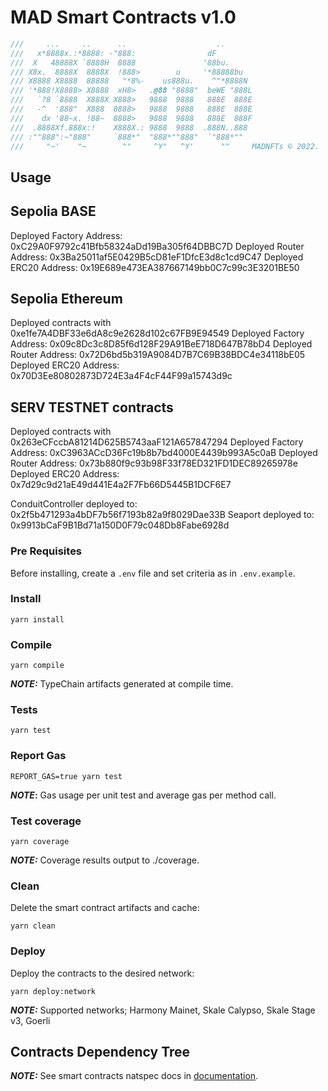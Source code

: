 # MAD Smart Contracts v1.0

```ts
///     ...     ..      ..                    ..
///   x*8888x.:*8888: -"888:                dF
///  X   48888X `8888H  8888               '88bu.
/// X8x.  8888X  8888X  !888>        u     '*88888bu
/// X8888 X8888  88888   "*8%-    us888u.    ^"*8888N
/// '*888!X8888> X8888  xH8>   .@88 "8888"  beWE "888L
///   `?8 `8888  X888X X888>   9888  9888   888E  888E
///   -^  '888"  X888  8888>   9888  9888   888E  888E
///    dx '88~x. !88~  8888>   9888  9888   888E  888F
///  .8888Xf.888x:!    X888X.: 9888  9888  .888N..888
/// :""888":~"888"     `888*"  "888*""888"  `"888*""
///     "~'    "~        ""     ^Y"   ^Y'      ""     MADNFTs © 2022.
```

## Usage

## Sepolia BASE
Deployed Factory Address: 0xC29A0F9792c41Bfb58324aDd19Ba305f64DBBC7D
Deployed Router Address: 0x3Ba25011af5E0429B5cD81eF1DfcE3d8c1cd9C47
Deployed ERC20 Address: 0x19E689e473EA387667149bb0C7c99c3E3201BE50

## Sepolia Ethereum

Deployed contracts with 0xe1fe7A4DBF33e6dA8c9e2628d102c67FB9E94549
Deployed Factory Address: 0x09c8Dc3c8D85f6d128F29A91BeE718D647B78bD4
Deployed Router Address: 0x72D6bd5b319A9084D7B7C69B38BDC4e34118bE05
Deployed ERC20 Address: 0x70D3Ee80802873D724E3a4F4cF44F99a15743d9c

## SERV TESTNET contracts
Deployed contracts with 0x263eCFccbA81214D625B5743aaF121A657847294
Deployed Factory Address: 0xC3963ACcD36Fc19b8b7bd4000E4439b993A5c0aB
Deployed Router Address: 0x73b880f9c93b98F33f78ED321FD1DEC89265978e
Deployed ERC20 Address: 0x7d29c9d21aE49d441E4a2F7Fb66D5445B1DCF6E7

ConduitController deployed to: 0x2f5b471293a4bDF7b56f7193b82a9f8029Dae33B
Seaport deployed to: 0x9913bCaF9B1Bd71a150D0F79c048Db8Fabe6928d


### Pre Requisites

Before installing, create a `.env` file and set criteria as in `.env.example`.

### Install

```
yarn install
```

### Compile

```
yarn compile
```

**_NOTE:_** TypeChain artifacts generated at compile time.

### Tests

```
yarn test
```

### Report Gas

```
REPORT_GAS=true yarn test
```

**_NOTE_:** Gas usage per unit test and average gas per method call.

### Test coverage

```
yarn coverage
```

**_NOTE:_** Coverage results output to ./coverage.

### Clean

Delete the smart contract artifacts and cache:

```
yarn clean
```

### Deploy

Deploy the contracts to the desired network:

```
yarn deploy:network
```

**_NOTE:_** Supported networks; Harmony Mainet, Skale Calypso, Skale Stage v3, Goerli

## Contracts Dependency Tree

**_NOTE:_** See smart contracts natspec docs in [documentation](./docs/).

